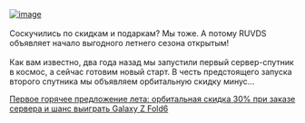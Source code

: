 <!--2025-06-02 12:39:34-->
<div class="yb">
  <div class="rss habr"><a href="https://habr.com/ru/companies/ruvds/news/914918/"><img src="https://habrastorage.org/webt/ag/sm/ai/agsmaichcjdctl5avzbaejtbvve.png" alt="image"></a><br>
<br>
Соскучились по скидкам и подаркам? Мы тоже. А потому RUVDS объявляет начало выгодного летнего сезона открытым! <br>
<br>
Как вам известно, два года назад мы запустили первый сервер-спутник в космос, а сейчас готовим новый старт. В честь предстоящего запуска второго спутника мы объявляем орбитальную скидку минус... <p class="titl"><a href="https://habr.com/ru/companies/ruvds/news/914918/?utm_source=habrahabr&utm_medium=rss&utm_campaign=914918">Первое горячее предложение лета: орбитальная скидка 30% при заказе сервера и шанс выиграть Galaxy Z Fold6</a></p></div>
</div>
